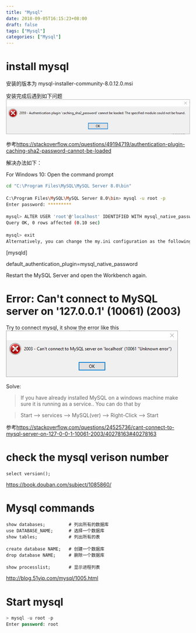 ```yaml
---
title: "Mysql"
date: 2018-09-05T16:15:23+08:00
draft: false
tags: ["Mysql"]
categories: ["Mysql"]
---
```


# install mysql

安装的版本为 mysql-installer-community-8.0.12.0.msi

安装完成后遇到如下问题
![mysql caching_sha2_password error](/media/pic/mysql_caching_sha2_password_error.png)

参考<https://stackoverflow.com/questions/49194719/authentication-plugin-caching-sha2-password-cannot-be-loaded>

解决办法如下：

For Windows 10: Open the command prompt

```sh
cd "C:\Program Files\MySQL\MySQL Server 8.0\bin"

C:\Program Files\MySQL\MySQL Server 8.0\bin> mysql -u root -p
Enter password: *********

mysql> ALTER USER 'root'@'localhost' IDENTIFIED WITH mysql_native_password BY 'newrootpassword';
Query OK, 0 rows affected (0.10 sec)

mysql> exit
Alternatively, you can change the my.ini configuration as the following:
```
[mysqld]

default_authentication_plugin=mysql_native_password

Restart the MySQL Server and open the Workbench again.

# Error: Can't connect to MySQL server on '127.0.0.1' (10061) (2003)

Try to connect mysql, it show the error like this![mysql cann't connect error](/media/pic/mysql_cannot_connet.png)

Solve:

>If you have already installed MySQL on a windows machine make sure it is running as a service.. You can do that by

>Start --> services --> MySQL(ver) --> Right-Click --> Start

参考<https://stackoverflow.com/questions/24525736/cant-connect-to-mysql-server-on-127-0-0-1-10061-2003/40278163#40278163>

# check the mysql verison number
```mysql
select version();
```

https://book.douban.com/subject/1085860/

# Mysql commands

```mysql
show databases;         # 列出所有的数据库
use DATABASE_NAME;      # 选择一个数据库
show tables;            # 列出所有的表

create database NAME;   # 创建一个数据库
drop database NAME;     # 删除一个数据库

show processlist;       # 显示进程列表
```
http://blog.51yip.com/mysql/1005.html

# Start mysql
```sql
> mysql -u root -p
Enter password: root
```